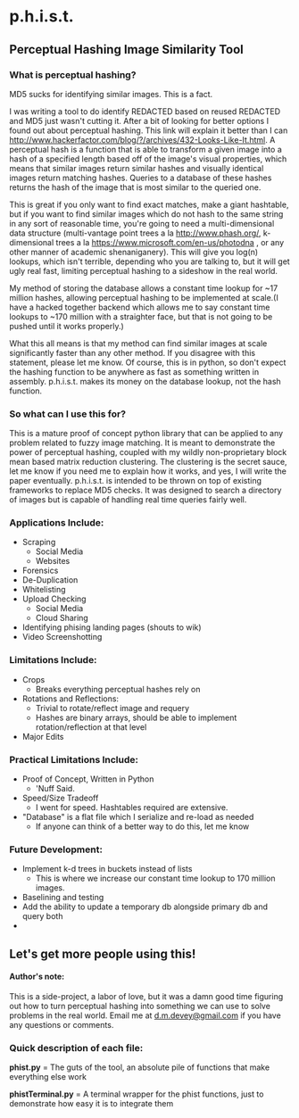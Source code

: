 # p.h.i.s.t.
## Perceptual Hashing Image Similarity Tool

### What is perceptual hashing?

MD5 sucks for identifying similar images. This is a fact.

I was writing a tool to do identify REDACTED based on reused REDACTED and MD5 just wasn't cutting it. After a bit of looking for better options I found out about perceptual hashing. This link will explain it better than I can <html> http://www.hackerfactor.com/blog/?/archives/432-Looks-Like-It.html</html>. A perceptual hash is a function that is able to transform a given image into a hash of a specified length based off of the image's visual properties, which means that similar images return similar hashes and visually identical images return matching hashes. Queries to a database of these hashes returns the hash of the image that is most similar to the queried one. 

This is great if you only want to find exact matches, make a giant hashtable, but if you want to find similar images which do not hash to the same string in any sort of reasonable time, you're going to need a multi-dimensional data structure (multi-vantage point trees a la <html>http://www.phash.org/</html>, k-dimensional trees a la <html> https://www.microsoft.com/en-us/photodna </html>, or any other manner of academic shenaniganery). This will give you log(n) lookups, which isn't terrible, depending who you are talking to, but it will get ugly real fast, limiting perceptual hashing to a sideshow in the real world.

My method of storing the database allows a constant time lookup for ~17 million hashes, allowing perceptual hashing to be implemented at scale.(I have a hacked together backend which allows me to say constant time lookups to ~170 million with a straighter face, but that is not going to be pushed until it works properly.)

What this all means is that my method can find similar images at scale significantly faster than any other method. If you disagree with this statement, please let me know. 
Of course, this is in python, so don't expect the hashing function to be anywhere as fast as something written in assembly. p.h.i.s.t. makes its money on the database lookup, not the hash function.

### So what can I use this for?

This is a mature proof of concept python library that can be applied to any problem related to fuzzy image matching. It is meant to demonstrate the power of perceptual hashing, coupled with my wildly non-proprietary block mean based matrix reduction clustering. The clustering is the secret sauce, let me know if you need me to explain how it works, and yes, I will write the paper eventually. p.h.i.s.t. is intended to be thrown on top of existing frameworks to replace MD5 checks. It was designed to search a directory of images but is capable of handling real time queries fairly well. 

### Applications Include:
* Scraping 
  *    Social Media
  *   Websites
* Forensics
* De-Duplication
* Whitelisting
* Upload Checking
  *   Social Media
  *   Cloud Sharing
* Identifying phising landing pages (shouts to wik)
* Video Screenshotting

### Limitations Include:
* Crops 
  *    Breaks everything perceptual hashes rely on
* Rotations and Reflections:
  *    Trivial to rotate/reflect image and requery
  *    Hashes are binary arrays, should be able to implement rotation/reflection at that level
* Major Edits

### Practical Limitations Include:
* Proof of Concept, Written in Python
  *    'Nuff Said.
* Speed/Size Tradeoff
  *    I went for speed. Hashtables required are extensive. 
* "Database" is a flat file which I serialize and re-load as needed
  *   If anyone can think of a better way to do this, let me know
    
### Future Development:
* Implement k-d trees in buckets instead of lists
  * This is where we increase our constant time lookup to 170 million images. 
* Baselining and testing
* Add the ability to update a temporary db alongside primary db and query both
* 
## Let's get more people using this!

#### Author's note:
This is a side-project, a labor of love, but it was a damn good time figuring out how to turn perceptual hashing into something we can use to solve problems in the real world.
Email me at <html>d.m.devey@gmail.com</html> if you have any questions or comments.

### Quick description of each file:

**phist.py** = The guts of the tool, an absolute pile of functions that make everything else work

**phistTerminal.py** = A terminal wrapper for the phist functions, just to demonstrate how easy it is to integrate them
